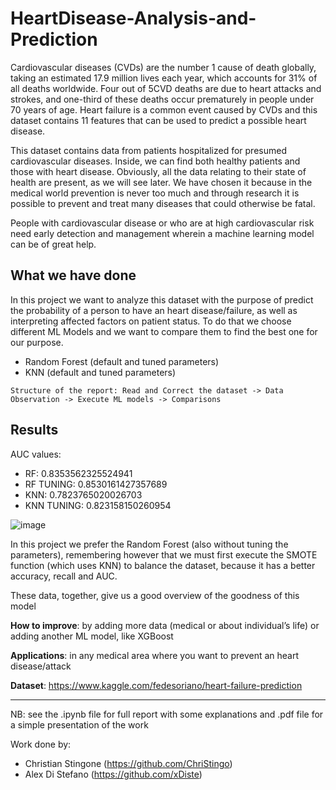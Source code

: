 # HeartDisease-Analysis-and-Prediction

Cardiovascular diseases (CVDs) are the number 1 cause of death globally, taking an estimated 17.9 million lives each year, which accounts for 31% of all deaths worldwide. Four out of 5CVD deaths are due to heart attacks and strokes, and one-third of these deaths occur prematurely in people under 70 years of age. Heart failure is a common event caused by CVDs and this dataset contains 11 features that can be used to predict a possible heart disease.

This dataset contains data from patients hospitalized for presumed cardiovascular diseases. Inside, we can find both healthy patients and those with heart disease. Obviously, all the data relating to their state of health are present, as we will see later. We have chosen it because in the medical world prevention is never too much and through research it is possible to prevent and treat many diseases that could otherwise be fatal.

People with cardiovascular disease or who are at high cardiovascular risk need early detection and management wherein a machine learning model can be of great help.

## What we have done
In this project we want to analyze this dataset with the purpose of predict the probability of a person to have an heart disease/failure, as well as interpreting affected factors on patient status. To do that we choose different ML Models and we want to compare them to find the best one for our purpose. 
* Random Forest (default and tuned parameters)
* KNN (default and tuned parameters)

`
Structure of the report: Read and Correct the dataset -> Data Observation -> Execute ML models -> Comparisons
`

## Results
AUC values:
* RF: 0.8353562325524941
* RF TUNING: 0.8530161427357689
* KNN: 0.7823765020026703
* KNN TUNING: 0.823158150260954

![image](https://user-images.githubusercontent.com/62427405/153396908-0876ca0d-a21f-4520-9206-229c25c7c776.png)


In this project we prefer the Random Forest (also without tuning the parameters), remembering however that we must first execute the SMOTE function (which uses KNN) to balance the dataset, because it has a better accuracy, recall and AUC.

These data, together, give us a good overview of the goodness of this model

**How to improve**: by adding more data (medical or about individual’s life) or adding another ML model, like XGBoost

**Applications**: in any medical area where you want to prevent an heart disease/attack

**Dataset**: https://www.kaggle.com/fedesoriano/heart-failure-prediction

---

NB: see the .ipynb file for full report with some explanations and .pdf file for a simple presentation of the work

Work done by:
* Christian Stingone (https://github.com/ChriStingo)
* Alex Di Stefano (https://github.com/xDiste)
